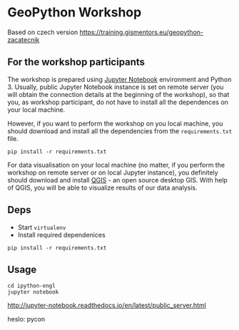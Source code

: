 # GeoPython Workshop

Based on czech version https://training.gismentors.eu/geopython-zacatecnik

## For the workshop participants

The workshop is prepared using [Jupyter Notebook](http://jupyter.org/) 
environment and Python 3. Usually, public Jupyter Notebook instance is set
on remote server (you will obtain the connection details at the beginning of the
workshop), so that you, as workshop participant, do not have to install
all the dependences on your local machine. 

However, if you want to perform the workshop on you local machine, you should
download and install all the dependencies from the `requirements.txt` file.

```
pip install -r requirements.txt
```

For data visualisation on your local machine (no matter, if you perform the
workshop on remote server or on local Jupyter instance), you definitely should
download and install [QGIS](http://qgis.org) - an open source desktop GIS. With
help of QGIS, you will be able to visualize results of our data analysis.

## Deps

* Start `virtualenv`
* Install required dependenices

```
pip install -r requirements.txt
```

## Usage

```
cd ipython-engl
jupyter notebook
```
http://jupyter-notebook.readthedocs.io/en/latest/public_server.html

heslo: pycon
